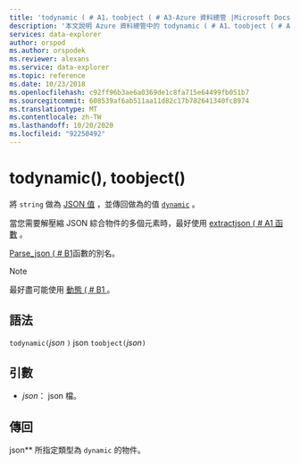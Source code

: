 ```yaml
---
title: 'todynamic ( # A1，toobject ( # A3-Azure 資料總管 |Microsoft Docs'
description: '本文說明 Azure 資料總管中的 todynamic ( # A1、toobject ( # A3。'
services: data-explorer
author: orspod
ms.author: orspodek
ms.reviewer: alexans
ms.service: data-explorer
ms.topic: reference
ms.date: 10/23/2018
ms.openlocfilehash: c92ff96b3ae6a0369de1c8fa715e64499fb051b7
ms.sourcegitcommit: 608539af6ab511aa11d82c17b782641340fc8974
ms.translationtype: MT
ms.contentlocale: zh-TW
ms.lasthandoff: 10/20/2020
ms.locfileid: "92250492"
---
```

# <a name="todynamic-toobject"></a>todynamic(), toobject()

將 `string` 做為 [JSON 值](https://json.org/) ，並傳回做為的值 [`dynamic`](./scalar-data-types/dynamic.md) 。 

當您需要解壓縮 JSON 綜合物件的多個元素時，最好使用 [extractjson ( # A1 函數](./extractjsonfunction.md) 。

[Parse_json ( # B1](./parsejsonfunction.md)函數的別名。

> [!NOTE]
> 最好盡可能使用 [動態 ( # B1 ](./scalar-data-types/dynamic.md) 。

## <a name="syntax"></a>語法

`todynamic(`*json* `)` 
 json `toobject(`*json*`)`

## <a name="arguments"></a>引數

* *json*： json 檔。

## <a name="returns"></a>傳回

json** 所指定類型為 `dynamic` 的物件。
